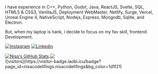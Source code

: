 
I have experience in C++, Python, Godot, Java, ReactJS, Svelte, SQL, HTML5 & CSS3, VanillaJS, Deployment WebMaster, Netlify, Surge, Vercel, Unreal Engine 4, NativeScript, Nodejs, Express, Mongodb, Sqlite, and Electron. 

But, when my laptop is hank, i decide to focus on my fav skill, frontend Development.

[![Instagram](https://img.shields.io/badge/-@annisa_pussa-E10098?style=flat-square&labelColor=gray&logo=instagram&logoColor=white&link=https://instagram.com/annisa_pussa/)](https://instagram.com/annisa_pussa/)
[![Linkedin](https://img.shields.io/badge/-nisacodelifings-blue?style=flat-square&labelColor=gray&logo=Linkedin&logoColor=white&link=https://www.linkedin.com/in/nisacodelifings/)](https://www.linkedin.com/in/nisacodelifings/)

<a href="https://github.com/nisacodelifings/nisacodelifings">
  <img align="center" src="https://github-readme-stats.vercel.app/api?username=nisacodelifings&show_icons=true&line_height=27&count_private=true&title_color=ffffff&text_color=c9cacc&icon_color=2bbc8a&bg_color=1d1f21" alt="Nisa's GitHub Stats" />
</a>
<a href="https://github.com/nisacodelifings/nisacodelifings">
  <img align="center" src="https://github-readme-stats.vercel.app/api/top-langs/?username=nisacodelifings&hide=java,html&title_color=ffffff&text_color=c9cacc&icon_color=2bbc8a&bg_color=1d1f21" />
</a>
<br>
![visitors](https://visitor-badge.laobi.icu/badge?page_id=nisacodelifings.nisacodelifings&bg_color=1d1f21)

